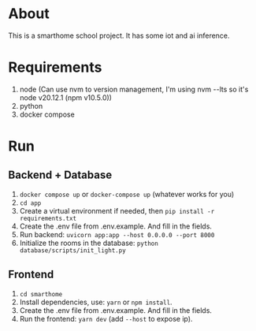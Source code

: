 # About
This is a smarthome school project. It has some iot and ai inference.
# Requirements

1. node (Can use nvm to version management, I'm using nvm --lts so it's node v20.12.1 (npm v10.5.0))
2. python
3. docker compose

# Run
## Backend + Database
1. `docker compose up` or `docker-compose up` (whatever works for you)
2. `cd app`
3. Create a virtual environment if needed, then `pip install -r requirements.txt`
4. Create the .env file from .env.example. And fill in the fields.
5. Run backend: `uvicorn app:app --host 0.0.0.0 --port 8000`
6. Initialize the rooms in the database: `python database/scripts/init_light.py`
## Frontend
1. `cd smarthome`
2. Install dependencies, use: `yarn` or `npm install`.
3. Create the .env file from .env.example. And fill in the fields.
4. Run the frontend: `yarn dev` (add `--host` to expose ip).
